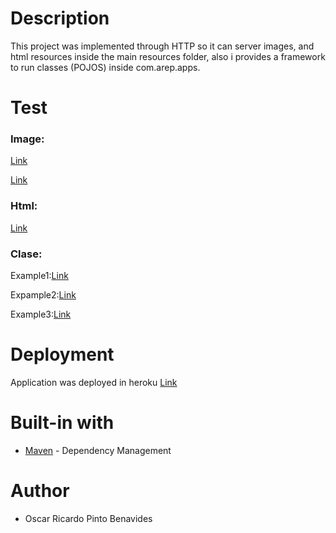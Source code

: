 # Description

This project was implemented through HTTP so it can server images, and html resources inside the main resources folder, also i provides a framework to run classes (POJOS) inside com.arep.apps.

# Test

### Image:

[Link](https://proyecto-arep.herokuapp.com/imagenes/class.png)

[Link](https://proyecto-arep.herokuapp.com/imagenes/playa.png)

### Html:
[Link](https://proyecto-arep.herokuapp.com/resultado.html)

### Clase:

Example1:[Link](https://proyecto-arep.herokuapp.com/apps/Playa/write/this_is_a_test)

Expample2:[Link](https://proyecto-arep.herokuapp.com/apps/Playa/sum/4451&7541)

Example3:[Link](https://proyecto-arep.herokuapp.com/apps/Playa/playa)

# Deployment

Application was deployed in heroku [Link](https://proyecto-arep.herokuapp.com/)

# Built-in with

* [Maven](https://maven.apache.org/) - Dependency Management

# Author

* Oscar Ricardo Pinto Benavides 
